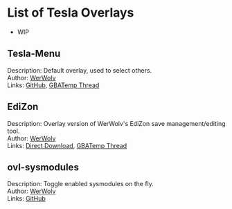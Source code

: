 # List of Tesla Overlays

- WIP 



## Tesla-Menu

Description: Default overlay, used to select others.  
Author: [WerWolv](https://github.com/WerWolv)  
Links: [GitHub](https://github.com/WerWolv/Tesla-Menu), [GBATemp Thread](https://gbatemp.net/threads/tesla-the-nintendo-switch-overlay-menu.557362/)  

## EdiZon

Description: Overlay version of WerWolv's EdiZon save management/editing tool.  
Author: [WerWolv](https://github.com/WerWolv)  
Links: [Direct Download](http://werwolv.net/downloads/EdiZonOverlay.zip), [GBATemp Thread](https://gbatemp.net/threads/tesla-the-nintendo-switch-overlay-menu.557362/)  

## ovl-sysmodules

Description: Toggle enabled sysmodules on the fly.  
Author: [WerWolv](https://github.com/WerWolv)  
Links: [GitHub](https://github.com/WerWolv/ovl-sysmodules)  